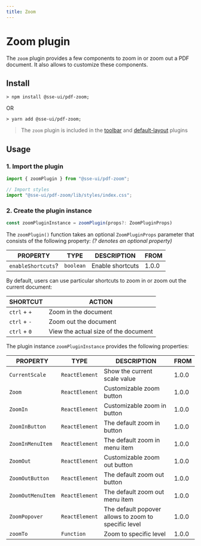 ```yaml
---
title: Zoom
---
```


# Zoom plugin

The `zoom` plugin provides a few components to zoom in or zoom out a PDF document. It also allows to customize these components.

## Install

```
> npm install @sse-ui/pdf-zoom;
```

OR

```
> yarn add @sse-ui/pdf-zoom;
```

> The `zoom` plugin is included in the [toolbar](/docs/sse-pdf-viewer/plugins/Toolbar) and [default-layout](/docs/sse-pdf-viewer/plugins/Default-layout) plugins

## Usage

### 1. Import the plugin

```javascript
import { zoomPlugin } from "@sse-ui/pdf-zoom";

// Import styles
import "@sse-ui/pdf-zoom/lib/styles/index.css";
```

### 2. Create the plugin instance

```javascript
const zoomPluginInstance = zoomPlugin(props?: ZoomPluginProps)
```

The `zoomPlugin()` function takes an optional `ZoomPluginProps` parameter that consists of the following property:
_(? denotes an optional property)_

| PROPERTY           | TYPE      | DESCRIPTION      | FROM  |
| ------------------ | --------- | ---------------- | ----- |
| `enableShortcuts`? | `boolean` | Enable shortcuts | 1.0.0 |

By default, users can use particular shortcuts to zoom in or zoom out the current document:

| SHORTCUT     | ACTION                               |
| ------------ | ------------------------------------ |
| `ctrl` + `+` | Zoom in the document                 |
| `ctrl` + `-` | Zoom out the document                |
| `ctrl` + `0` | View the actual size of the document |

The plugin instance `zoomPluginInstance` provides the following properties:

| PROPERTY          | TYPE           | DESCRIPTION                                          | FROM  |
| ----------------- | -------------- | ---------------------------------------------------- | ----- |
| `CurrentScale`    | `ReactElement` | Show the current scale value                         | 1.0.0 |
| `Zoom`            | `ReactElement` | Customizable zoom button                             | 1.0.0 |
| `ZoomIn`          | `ReactElement` | Customizable zoom in button                          | 1.0.0 |
| `ZoomInButton`    | `ReactElement` | The default zoom in button                           | 1.0.0 |
| `ZoomInMenuItem`  | `ReactElement` | The default zoom in menu item                        | 1.0.0 |
| `ZoomOut`         | `ReactElement` | Customizable zoom out button                         | 1.0.0 |
| `ZoomOutButton`   | `ReactElement` | The default zoom out button                          | 1.0.0 |
| `ZoomOutMenuItem` | `ReactElement` | The default zoom out menu item                       | 1.0.0 |
| `ZoomPopover`     | `ReactElement` | The default popover allows to zoom to specific level | 1.0.0 |
| `zoomTo`          | `Function`     | Zoom to specific level                               | 1.0.0 |

